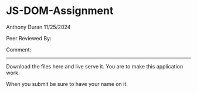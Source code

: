 # JS-DOM-Assignment
Anthony Duran
11/25/2024 

Peer Reviewed By: 

Comment: 

____________________________________________________________________________________________________________

Download the files here and live serve it. You are to make this application work.

When you submit be sure to have your name on it.
